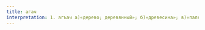```yaml
---
title: агач
interpretation: 1. агъач а)«дерево; деревянный»; б)«древесина»; в)«палка, дубина»; 2. ср. ИЛМ Агаджи; 3. ср. РПН агач-эри
---
```

